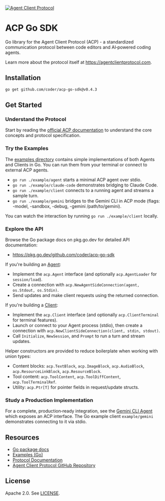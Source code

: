<a href="https://agentclientprotocol.com/" >
  <img alt="Agent Client Protocol" src="https://zed.dev/img/acp/banner-dark.webp">
</a>

# ACP Go SDK

Go library for the Agent Client Protocol (ACP) - a standardized communication protocol
between code editors and AI‑powered coding agents.

Learn more about the protocol itself at <https://agentclientprotocol.com>.

## Installation

<!-- `$ printf 'go get github.com/coder/acp-go-sdk@v%s\n' "$(cat schema/version)"` as bash -->

```bash
go get github.com/coder/acp-go-sdk@v0.4.3
```

## Get Started

### Understand the Protocol

Start by reading the [official ACP documentation](https://agentclientprotocol.com)
to understand the core concepts and protocol specification.

### Try the Examples

The [examples directory](https://github.com/coder/acp-go-sdk/tree/main/example)
contains simple implementations of both Agents and Clients in Go.
You can run them from your terminal or connect to external ACP agents.

- `go run ./example/agent` starts a minimal ACP agent over stdio.
- `go run ./example/claude-code` demonstrates bridging to Claude Code.
- `go run ./example/client` connects to a running agent and streams a sample turn.
- `go run ./example/gemini` bridges to the Gemini CLI in ACP mode (flags: -model, -sandbox, -debug, -gemini /path/to/gemini).

You can watch the interaction by running `go run ./example/client` locally.

### Explore the API

Browse the Go package docs on pkg.go.dev for detailed API documentation:

- <https://pkg.go.dev/github.com/coder/acp-go-sdk>

If you're building an [Agent](https://agentclientprotocol.com/protocol/overview#agent):

- Implement the `acp.Agent` interface (and optionally `acp.AgentLoader` for `session/load`).
- Create a connection with `acp.NewAgentSideConnection(agent, os.Stdout, os.Stdin)`.
- Send updates and make client requests using the returned connection.

If you're building a [Client](https://agentclientprotocol.com/protocol/overview#client):

- Implement the `acp.Client` interface (and optionally `acp.ClientTerminal` for
  terminal features).
- Launch or connect to your Agent process (stdio), then create a connection with
  `acp.NewClientSideConnection(client, stdin, stdout)`.
- Call `Initialize`, `NewSession`, and `Prompt` to run a turn and stream updates.

Helper constructors are provided to reduce boilerplate when working with union types:

- Content blocks: `acp.TextBlock`, `acp.ImageBlock`, `acp.AudioBlock`,
  `acp.ResourceLinkBlock`, `acp.ResourceBlock`.
- Tool content: `acp.ToolContent`, `acp.ToolDiffContent`, `acp.ToolTerminalRef`.
- Utility: `acp.Ptr[T]` for pointer fields in request/update structs.

### Study a Production Implementation

For a complete, production‑ready integration, see the
[Gemini CLI Agent](https://github.com/google-gemini/gemini-cli) which exposes an
ACP interface. The Go example client `example/gemini` demonstrates connecting
to it via stdio.

## Resources

- [Go package docs](https://pkg.go.dev/github.com/coder/acp-go-sdk)
- [Examples (Go)](https://github.com/coder/acp-go-sdk/tree/main/example)
- [Protocol Documentation](https://agentclientprotocol.com)
- [Agent Client Protocol GitHub Repository](https://github.com/zed-industries/agent-client-protocol)

## License

Apache 2.0. See [LICENSE](./LICENSE).
